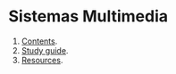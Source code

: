 # Sistemas Multimedia

1. [Contents](https://sistemas-multimedia.github.io/contents).
2. [Study guide](https://sistemas-multimedia.github.io/study_guide).
3. [Resources](https://sistemas-multimedia.github.io/resources).

